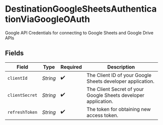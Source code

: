 # DestinationGoogleSheetsAuthenticationViaGoogleOAuth

Google API Credentials for connecting to Google Sheets and Google Drive APIs


## Fields

| Field                                                          | Type                                                           | Required                                                       | Description                                                    |
| -------------------------------------------------------------- | -------------------------------------------------------------- | -------------------------------------------------------------- | -------------------------------------------------------------- |
| `clientId`                                                     | *String*                                                       | :heavy_check_mark:                                             | The Client ID of your Google Sheets developer application.     |
| `clientSecret`                                                 | *String*                                                       | :heavy_check_mark:                                             | The Client Secret of your Google Sheets developer application. |
| `refreshToken`                                                 | *String*                                                       | :heavy_check_mark:                                             | The token for obtaining new access token.                      |
